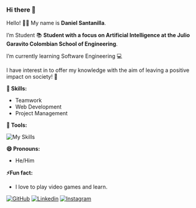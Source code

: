 ### Hi there 👋

Hello! 👋🏻 My name is **Daniel Santanilla**.

I’m Student 📚 **Student with a focus on Artificial Intelligence at the Julio Garavito Colombian School of Engineering**.

I’m currently learning Software Engineering 💻

I have interest in to offer my knowledge with the aim of leaving a positive impact on society! 🙋

**🚀 Skills:**

* Teamwork
* Web Development
* Project Management

**🧰 Tools:**

![My Skills](https://skillicons.dev/icons?i=html,css,js,sass,bootstrap,git,github,vscode,idea,py,tensorflow,md,latex,java,maven,spring,mysql,bash,linux,azure&perline=10)

**😄 Pronouns:**

* He/Him

**⚡Fun fact:**

* I love to play video games and learn.

[![GitHub](https://skillicons.dev/icons?i=github)](https://www.github.com/ELS4NTA/) [![Linkedin](https://skillicons.dev/icons?i=linkedin)](https://www.linkedin.com/in/daniel-antonio-santanilla-arias-els4nta/) [![Instagram](https://skillicons.dev/icons?i=instagram)](https://www.instagram.com/daniel_antoni03/)
